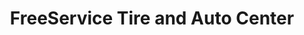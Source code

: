 ---
title: "FreeService Tire and Auto Center"
url: /oak-ridge/freeservice-tire-and-auto-center/
shop: Autowerkstatt
---